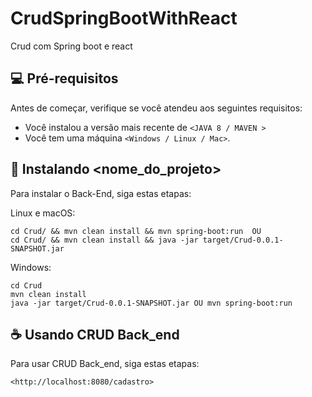 # CrudSpringBootWithReact
Crud com Spring boot e react

## 💻 Pré-requisitos
Antes de começar, verifique se você atendeu aos seguintes requisitos:
<!---Estes são apenas requisitos de exemplo. Adicionar, duplicar ou remover conforme necessário--->
* Você instalou a versão mais recente de `<JAVA 8 / MAVEN >`
* Você tem uma máquina `<Windows / Linux / Mac>`. 
## 🚀 Instalando <nome_do_projeto>

Para instalar o Back-End, siga estas etapas:

Linux e macOS:
```
cd Crud/ && mvn clean install && mvn spring-boot:run  OU
cd Crud/ && mvn clean install && java -jar target/Crud-0.0.1-SNAPSHOT.jar 
```

Windows:
```
cd Crud
mvn clean install
java -jar target/Crud-0.0.1-SNAPSHOT.jar OU mvn spring-boot:run
```
## ☕ Usando CRUD Back_end

Para usar CRUD Back_end, siga estas etapas:

```
<http://localhost:8080/cadastro>
```


